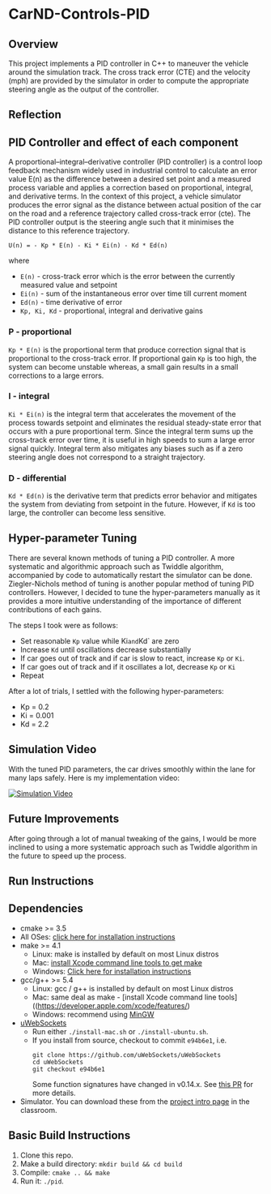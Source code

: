 # CarND-Controls-PID

[//]: # (Image References)

[overview]: ./overview.gif "Overview"

Overview
---

This project implements a PID controller in C++ to maneuver the vehicle around the simulation track. The cross track error (CTE) and the velocity (mph) are provided by the simulator in order to compute the appropriate steering angle as the output of the controller. 

Reflection
---

## PID Controller and effect of each component

A proportional–integral–derivative controller (PID controller) is a control loop feedback mechanism widely used in industrial control to calculate an error value E(n) as the difference between a desired set point and a measured process variable and applies a correction based on proportional, integral, and derivative terms. In the context of this project, a vehicle simulator produces the error signal as the distance between actual position of the car on the road and a reference trajectory called cross-track error (cte). The PID controller output is the steering angle such that it minimises the distance to this reference trajectory. 

```
U(n) = - Kp * E(n) - Ki * Ei(n) - Kd * Ed(n)
```

where
* `E(n)` - cross-track error which is the error between the currently measured value and setpoint
* `Ei(n)` - sum of the instantaneous error over time till current moment
* `Ed(n)` - time derivative of error
* `Kp, Ki, Kd` - proportional, integral and derivative gains

### P - proportional

`Kp * E(n)` is the proportional term that produce correction signal that is proportional to the cross-track error. If proportional gain `Kp` is too high, the system can become unstable whereas, a small gain results in a small corrections to a large errors. 

### I - integral

`Ki * Ei(n)` is the integral term that accelerates the movement of the process towards setpoint and eliminates the residual steady-state error that occurs with a pure proportional term. Since the integral term sums up the cross-track error over time, it is useful in high speeds to sum a large error signal quickly. Integral term also mitigates any biases such as if a zero steering angle does not correspond to a straight trajectory.

### D - differential

`Kd * Ed(n)` is the derivative term that predicts error behavior and mitigates the system from deviating from setpoint in the future. However, if `Kd` is too large, the controller can become less sensitive. 

## Hyper-parameter Tuning

There are several known methods of tuning a PID controller. A more systematic and algorithmic approach such as Twiddle algorithm, accompanied by code to automatically restart the simulator can be done. Ziegler-Nichols method of tuning is another popular method of tuning PID controllers. However, I decided to tune the hyper-parameters manually as it provides a more intuitive understanding of the importance of different contributions of each gains. 

The steps I took were as follows:
* Set reasonable `Kp` value while Ki` and `Kd` are zero
* Increase `Kd` until oscillations decrease substantially
* If car goes out of track and if car is slow to react, increase `Kp` or `Ki`. 
* If car goes out of track and if it oscillates a lot, decrease `Kp` or `Ki`
* Repeat

After a lot of trials, I settled with the following hyper-parameters:
* Kp = 0.2
* Ki = 0.001
* Kd = 2.2

## Simulation Video

With the tuned PID parameters, the car drives smoothly within the lane for many laps safely. Here is my implementation video:

[![Simulation Video](https://img.youtube.com/vi/PHBFTpUYXFY/0.jpg)](https://www.youtube.com/watch?v=PHBFTpUYXFY)

## Future Improvements

After going through a lot of manual tweaking of the gains, I would be more inclined to using a more systematic approach such as Twiddle algorithm in the future to speed up the process.

Run Instructions
---

## Dependencies

* cmake >= 3.5
 * All OSes: [click here for installation instructions](https://cmake.org/install/)
* make >= 4.1
  * Linux: make is installed by default on most Linux distros
  * Mac: [install Xcode command line tools to get make](https://developer.apple.com/xcode/features/)
  * Windows: [Click here for installation instructions](http://gnuwin32.sourceforge.net/packages/make.htm)
* gcc/g++ >= 5.4
  * Linux: gcc / g++ is installed by default on most Linux distros
  * Mac: same deal as make - [install Xcode command line tools]((https://developer.apple.com/xcode/features/)
  * Windows: recommend using [MinGW](http://www.mingw.org/)
* [uWebSockets](https://github.com/uWebSockets/uWebSockets)
  * Run either `./install-mac.sh` or `./install-ubuntu.sh`.
  * If you install from source, checkout to commit `e94b6e1`, i.e.
    ```
    git clone https://github.com/uWebSockets/uWebSockets 
    cd uWebSockets
    git checkout e94b6e1
    ```
    Some function signatures have changed in v0.14.x. See [this PR](https://github.com/udacity/CarND-MPC-Project/pull/3) for more details.
* Simulator. You can download these from the [project intro page](https://github.com/udacity/self-driving-car-sim/releases) in the classroom.

## Basic Build Instructions

1. Clone this repo.
2. Make a build directory: `mkdir build && cd build`
3. Compile: `cmake .. && make`
4. Run it: `./pid`. 
